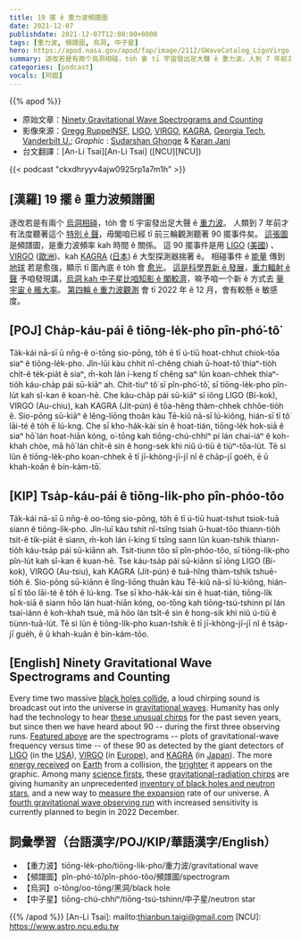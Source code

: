 ```yaml
---
title: 19 擺 ê 重力波頻譜圖
date: 2021-12-07
publishdate: 2021-12-07T12:00:00+0800
tags: [重力波, 頻譜圖, 烏洞, 中子星]
hero: https://apod.nasa.gov/apod/fap/image/2112/GWaveCatalog_LigoVirgo_1080.jpg
summary: 逐改若是有兩个烏洞相碰，to̍h 會 tī 宇宙發出足大聲 ê 重力波。人到 7 年前才有法度聽著這个特別 ê 聲，毋閣咱已經 tī 前三輪觀測聽著 90 擺事件矣。
categories: [podcast]
vocals: [阿錕]
---
```


{{% apod %}}

- 原始文章：[Ninety Gravitational Wave Spectrograms and Counting](https://apod.nasa.gov/apod/ap211207.html)
- 影像來源：[Gregg Ruppel](http://www.greggsastronomy.com/)[NSF](https://www.nsf.gov/), [LIGO](https://www.ligo.org/about.php), [VIRGO](http://public.virgo-gw.eu/the-virgo-collaboration/), [KAGRA](https://gwcenter.icrr.u-tokyo.ac.jp/en/organization), [Georgia Tech](https://physics.gatech.edu/), [Vanderbilt U.](https://as.vanderbilt.edu/physics/); *Graphic* : [Sudarshan Ghonge](https://humansofligo.blogspot.com/2019/05/sudarshan-ghonge.html) & [Karan Jani](https://www.karanjani.com/)
- 台文翻譯：[An-Li Tsai][An-Li Tsai] ([NCU][NCU])

{{< podcast "ckxdhryyv4ajw0925rp1a7m1h" >}}

## [漢羅] 19 擺 ê 重力波頻譜圖
逐改若是有兩个 [烏洞相碰][black holes collide]，to̍h 會 tī 宇宙發出足大聲 ê [重力波][gravitational waves]。
人類到 7 年前才有法度聽著這个 [特別 ê 聲][these unusual chirps]，毋閣咱已經 tī 前三輪觀測聽著 90 擺事件矣。
[這張圖][Featured above] 是頻譜圖，是重力波頻率 kah 時間 ê 關係。
這 90 擺事件是用 [LIGO][LIGO] ([美國][USA]) 、[VIRGO][VIRGO] ([歐洲][Europe])、kah [KAGRA][KAGRA] ([日本][Japan]) ê 大型探測器揣著 ê。
相碰事件 ê [能量][energy received]  傳到 [地球][Earth] 若是愈強，顯示 tī 圖內底 ê to̍h 會 [愈光][brighter]。
[這是科學界新 ê 發展][science firsts]，[重力輻射 ê 聲][gravitational-radiation chirps] 予咱發現講，[烏洞 kah 中子星比咱知影 ê 閣較濟][inventory of black holes and neutron stars]，嘛予咱一个新 ê 方式去 [量宇宙 ê 脹大率][measure the expansion]。
[第四輪 ê 重力波觀測][fourth gravitational wave observing run] 會 tī 2022 年 ê 12 月，會有較懸 ê 敏感度。

## [POJ] Cha̍p-káu-pái ê tiōng-le̍k-pho pîn-phó͘-tô͘
Ta̍k-kái nā-sī ū nn̄g-ê o͘-tōng sio-pōng, to̍h ē tī ú-tiū hoat-chhut chiok-tōa siaⁿ ê tiōng-le̍k-pho.
Jîn-lūi kàu chhit nî-chêng chiah ū-hoat-tō͘ thiaⁿ-tio̍h chit-ê te̍k-pia̍t ê siaⁿ, m̄-koh lán í-keng tī chêng saⁿ lûn koan-chhek thiaⁿ-tio̍h káu-cha̍p pái sū-kiāⁿ ah.
Chit-tiuⁿ tô͘ sī pîn-phó͘-tô͘, sī tiōng-le̍k-pho pîn-lu̍t kah sî-kan ê koan-hē.
Che káu-cha̍p pái sū-kiāⁿ sī iōng LIGO (Bí-kok), VIRGO (Au-chiu), kah KAGRA (Ji̍t-pún) ê tōa-hêng thàm-chhek chhōe-tio̍h ê.
Sio-pōng sū-kiāⁿ ê lêng-liōng thoân kàu Tē-kiû nā-sī lú-kiông, hián-sī tī tô͘ lāi-té ê to̍h ē lú-kng.
Che sī kho-ha̍k-kài sin ê hoat-tián, tiōng-le̍k hok-siā ê siaⁿ hō͘ lán hoat-hiān kóng, o͘-tōng kah tiōng-chú-chhiⁿ pí lán chai-iáⁿ ê koh-khah chòe, mā hō͘ lán chi̍t-ê sin ê hong-sek khì niû ú-tiū ê tiùⁿ-tōa-lu̍t.
Tē sì lûn ê tiōng-le̍k-pho koan-chhek ē tī jī-khòng-jī-jī nî ê cha̍p-jī goe̍h, ē ū khah-koân ê bín-kám-tō͘.

## [KIP]  Tsa̍p-káu-pái ê tiōng-li̍k-pho pîn-phóo-tôo
Ta̍k-kái nā-sī ū nn̄g-ê oo-tōng sio-pōng, to̍h ē tī ú-tiū huat-tshut tsiok-tuā siann ê tiōng-li̍k-pho.
Jîn-luī kàu tshit nî-tsîng tsiah ū-huat-tōo thiann-tio̍h tsit-ê ti̍k-pia̍t ê siann, m̄-koh lán í-king tī tsîng sann lûn kuan-tshik thiann-tio̍h káu-tsa̍p pái sū-kiānn ah.
Tsit-tiunn tôo sī pîn-phóo-tôo, sī tiōng-li̍k-pho pîn-lu̍t kah sî-kan ê kuan-hē.
Tse káu-tsa̍p pái sū-kiānn sī iōng LIGO (Bí-kok), VIRGO (Au-tsiu), kah KAGRA (Ji̍t-pún) ê tuā-hîng thàm-tshik tshuē-tio̍h ê.
Sio-pōng sū-kiānn ê lîng-liōng thuân kàu Tē-kiû nā-sī lú-kiông, hián-sī tī tôo lāi-té ê to̍h ē lú-kng.
Tse sī kho-ha̍k-kài sin ê huat-tián, tiōng-li̍k hok-siā ê siann hōo lán huat-hiān kóng, oo-tōng kah tiōng-tsú-tshinn pí lán tsai-iánn ê koh-khah tsuè, mā hōo lán tsi̍t-ê sin ê hong-sik khì niû ú-tiū ê tiùnn-tuā-lu̍t.
Tē sì lûn ê tiōng-li̍k-pho kuan-tshik ē tī jī-khòng-jī-jī nî ê tsa̍p-jī gue̍h, ē ū khah-kuân ê bín-kám-tōo.

## [English] Ninety Gravitational Wave Spectrograms and Counting
Every time two massive [black holes collide][black holes collide], a loud chirping sound is broadcast out into the universe in [gravitational waves][gravitational waves].
Humanity has only had the technology to hear [these unusual chirps][these unusual chirps] for the past seven years, but since then we have heard about 90 -- during the first three observing runs.
[Featured above][Featured above] are the spectrograms -- plots of gravitational-wave frequency versus time -- of these 90 as detected by the giant detectors of [LIGO][LIGO] (in the [USA][USA]), [VIRGO][VIRGO] (in [Europe][Europe]), and [KAGRA][KAGRA] (in [Japan][Japan]).
The more [energy received][energy received] on [Earth][Earth] from a collision, the [brighter][brighter] it appears on the graphic.
Among many [science firsts][science firsts], these [gravitational-radiation chirps][gravitational-radiation chirps] are giving humanity an unprecedented [inventory of black holes and neutron stars][inventory of black holes and neutron stars], and a new way to [measure the expansion][measure the expansion] rate of our universe.
A [fourth gravitational wave observing run][fourth gravitational wave observing run] with increased sensitivity is currently planned to begin in 2022 December.

## 詞彙學習（台語漢字/POJ/KIP/華語漢字/English）
- 【重力波】tiōng-le̍k-pho/tiōng-li̍k-pho/重力波/gravitational wave
- 【頻譜圖】pîn-phó͘-tô͘/pîn-phóo-tôo/頻譜圖/spectrogram
- 【烏洞】o͘-tōng/oo-tōng/黑洞/black hole
- 【中子星】tiōng-chú-chhiⁿ/tiōng-tsú-tshinn/中子星/neutron star


{{% /apod %}}
[An-Li Tsai]: mailto:thianbun.taigi@gmail.com
[NCU]: https://www.astro.ncu.edu.tw

[copyright]: https://apod.nasa.gov/apod/fap/lib/about_apod.html#srapply

[black holes collide]:https://apod.nasa.gov/apod/ap190414.html
[gravitational waves]:https://spaceplace.nasa.gov/gravitational-waves/en/
[these unusual chirps]:https://www.ligo.caltech.edu/video/ligo20160211v2
[Featured above]:https://dcc.ligo.org/LIGO-G2102338/public
[LIGO]:https://youtu.be/PVNlPUcPlB0
[USA]:https://en.wikipedia.org/wiki/United_States
[VIRGO]:http://public.virgo-gw.eu/virgo-in-a-nutshell/
[Europe]:https://en.wikipedia.org/wiki/Europe
[KAGRA]:https://gwcenter.icrr.u-tokyo.ac.jp/en/kagra-gallery
[Japan]:https://en.wikipedia.org/wiki/Japan
[energy received]:https://apod.nasa.gov/apod/ap171016.html
[Earth]:https://www.nasa.gov/topics/earth/index.html
[brighter]:https://i.pinimg.com/550x/81/21/c0/8121c0291fa14d1fe52b9eb007741cac.jpg
[science firsts]:https://arxiv.org/abs/2111.03606
[gravitational-radiation chirps]:https://youtu.be/jtp71NT0GNg
[inventory of black holes and neutron stars]:https://www.ligo.org/science/Publication-O3bAstroDist/
[measure the expansion]:https://www.ligo.org/science/Publication-O3Cosmology/
[fourth gravitational wave observing run]:https://www.ligo.org/scientists/GWEMalerts.php
